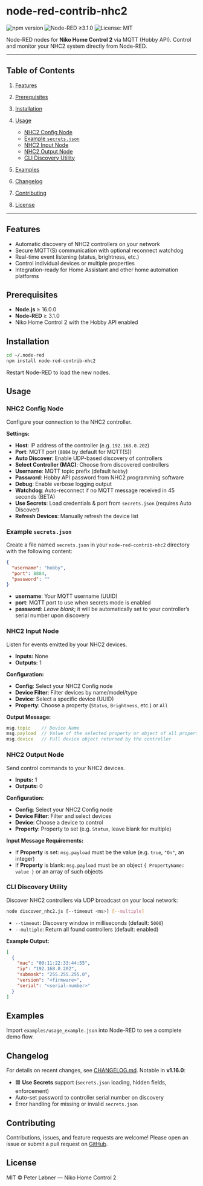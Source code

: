 # node-red-contrib-nhc2

![npm version](https://badge.fury.io/js/node-red-contrib-nhc2.svg) ![Node-RED ≥3.1.0](https://img.shields.io/badge/Node--RED-%3E%3D3.1.0-brightgreen.svg) ![License: MIT](https://img.shields.io/badge/License-MIT-blue.svg)

Node-RED nodes for **Niko Home Control 2** via MQTT (Hobby API). Control and monitor your NHC2 system directly from Node-RED.

---

## Table of Contents

1. [Features](#features)
2. [Prerequisites](#prerequisites)
3. [Installation](#installation)
4. [Usage](#usage)

   * [NHC2 Config Node](#nhc2-config-node)
   * [Example `secrets.json`](#example-secretsjson)
   * [NHC2 Input Node](#nhc2-input-node)
   * [NHC2 Output Node](#nhc2-output-node)
   * [CLI Discovery Utility](#cli-discovery-utility)
5. [Examples](#examples)
6. [Changelog](#changelog)
7. [Contributing](#contributing)
8. [License](#license)

---

## Features

* Automatic discovery of NHC2 controllers on your network
* Secure MQTT(S) communication with optional reconnect watchdog
* Real-time event listening (status, brightness, etc.)
* Control individual devices or multiple properties
* Integration-ready for Home Assistant and other home automation platforms

## Prerequisites

* **Node.js** ≥ 16.0.0
* **Node-RED** ≥ 3.1.0
* Niko Home Control 2 with the Hobby API enabled

## Installation

```bash
cd ~/.node-red
npm install node-red-contrib-nhc2
```

Restart Node-RED to load the new nodes.

## Usage

### NHC2 Config Node

Configure your connection to the NHC2 controller.

**Settings:**

* **Host**: IP address of the controller (e.g. `192.168.0.202`)
* **Port**: MQTT port (`8884` by default for MQTT(S))
* **Auto Discover**: Enable UDP-based discovery of controllers
* **Select Controller (MAC)**: Choose from discovered controllers
* **Username**: MQTT topic prefix (default `hobby`)
* **Password**: Hobby API password from NHC2 programming software
* **Debug**: Enable verbose logging output
* **Watchdog**: Auto-reconnect if no MQTT message received in 45 seconds (BETA)
* **Use Secrets**: Load credentials & port from `secrets.json` (requires Auto Discover)
* **Refresh Devices**: Manually refresh the device list

### Example `secrets.json`

Create a file named `secrets.json` in your `node-red-contrib-nhc2` directory with the following content:

```json
{
  "username": "hobby",
  "port": 8884,
  "password": ""
}
```

* **username**: Your MQTT username (UUID)
* **port**: MQTT port to use when secrets mode is enabled
* **password**: *Leave blank*; it will be automatically set to your controller’s serial number upon discovery

### NHC2 Input Node

Listen for events emitted by your NHC2 devices.

* **Inputs:** None
* **Outputs:** 1

**Configuration:**

* **Config**: Select your NHC2 Config node
* **Device Filter**: Filter devices by name/model/type
* **Device**: Select a specific device (UUID)
* **Property**: Choose a property (`Status`, `Brightness`, etc.) or `All`

**Output Message:**

```js
msg.topic    // Device Name
msg.payload  // Value of the selected property or object of all properties
msg.device   // Full device object returned by the controller
```

### NHC2 Output Node

Send control commands to your NHC2 devices.

* **Inputs:** 1
* **Outputs:** 0

**Configuration:**

* **Config**: Select your NHC2 Config node
* **Device Filter**: Filter and select devices
* **Device**: Choose a device to control
* **Property**: Property to set (e.g. `Status`, leave blank for multiple)

**Input Message Requirements:**

* If **Property** is set: `msg.payload` must be the value (e.g. `true`, `"On"`, an integer)
* If **Property** is blank: `msg.payload` must be an object `{ PropertyName: value }` or an array of such objects

### CLI Discovery Utility

Discover NHC2 controllers via UDP broadcast on your local network:

```bash
node discover_nhc2.js [--timeout <ms>] [--multiple]
```

* `--timeout`: Discovery window in milliseconds (default: `5000`)
* `--multiple`: Return all found controllers (default: enabled)

**Example Output:**

```json
[
  {
    "mac": "00:11:22:33:44:55",
    "ip": "192.168.0.202",
    "submask": "255.255.255.0",
    "version": "<firmware>",
    "serial": "<serial-number>"
  }
]
```

## Examples

Import `examples/usage_example.json` into Node-RED to see a complete demo flow.

## Changelog

For details on recent changes, see [CHANGELOG.md](CHANGELOG.md). Notable in **v1.16.0**:

* 🟦 **Use Secrets** support (`secrets.json` loading, hidden fields, enforcement)
* Auto-set password to controller serial number on discovery
* Error handling for missing or invalid `secrets.json`

## Contributing

Contributions, issues, and feature requests are welcome! Please open an issue or submit a pull request on [GitHub](https://github.com/PLO-NIKO/node-red-contrib-nhc2).

## License

MIT © Peter Løbner — Niko Home Control 2
